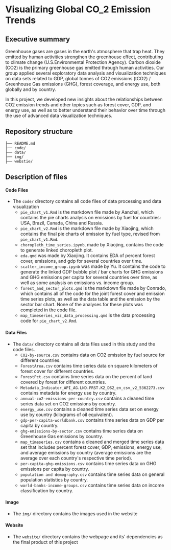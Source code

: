 # Visualizing Global CO_2 Emission Trends

## Executive summary

Greenhouse gases are gases in the earth's atmosphere that trap heat. They emitted by human activities strengthen the greenhouse effect, contributing to climate change (U.S.Environmental Protection Agency). Carbon dioxide (CO2) is the primary greenhouse gas emitted through human activities. Our group applied several exploratory data analysis and visualization techniques on data sets related to GDP, global tonnes of CO2 emissions (tCO2) / Greenhouse Gas emissions (GHG), forest coverage, and energy use, both globally and by country. 

In this project, we developed new insights about the relationships between CO2 emission trends and other topics such as forest cover, GDP, and energy use, as well as to better understand their behavior over time through the use of advanced data visualization techniques. 

## Repository structure

```.
├── README.md
├── code/
├── data/
├── img/
├── webstie/
```

## Description of files

#### Code Files

* The `code/` directory contains all code files of data processing and data visualization
	* `pie_chart_v1.Rmd` is the markdown file made by Aanchal, which contains the pie charts analysis on emissions by fuel for countries: USA, Brazil, Canada, China and Russia. 
	* `pie_chart_v2.Rmd` is the markdown file made by Xiaojing, which contains the final pie charts of emission by fuel type, revised from `pie_chart_v1.Rmd`. 
	* `choropleth_time_series.ipynb`, made by Xiaojing, contains the code to generate linked choropleth plot. 
	* `eda.qmd` was made by Xiaojing. It contains EDA of percent forest cover, emissions, and gdp for several countries over time.
	* `scatter_income_group.ipynb` was made by Yu. It contains the code to generate the linked GDP bubble plot / bar charts for GHG emissions and GHG emissions per capita for several countries over time, as well as some analysis on emissions vs. income group.
	* `forest_and_sector_plots.qmd` is the markdown file made by Conrado, which contains all of the code for the joint forest cover and emission time series plots, as well as the data table and the emission by the sector bar chart. None of the analyses for these plots was completed in the code file.
	*  `map_timeseries_viz_data_processing.qmd` is the data processing code for `pie_chart_v2.Rmd`.



#### Data Files

* The `data/` directory contains all data files used in this study and the code files.
	* `CO2-by-source.csv` contains data on CO2 emission by fuel source for different countries.
	* `ForestArea.csv` contains time series data on square kilometers of forest cover for different countries.
	* `ForestPct.csv` contains time series data on the percent of land covered by forest for different countries.
	* `Metadata_Indicator_API_AG.LND.FRST.K2_DS2_en_csv_v2_5362273.csv` contains metadata for energy use by country.
	* `annual-co2-emissions-per-country.csv` contains a cleaned time series data set on CO2 emissions by country.
	* `energy_use.csv` contains a cleaned time series data set on energy use by country (kilograms of oil equivalent).
	* `gdp-per-capita-worldbank.csv` contains time series data on GDP per capita by country.
	* `ghg-emissions-by-sector.csv` contains time series data on Greenhouse Gas emissions by country.
	* `map_timeseries.csv` contains a cleaned and merged time series data set that includes percent forest cover, GDP, emissions, energy use, and average emissions by country (average emissions are the average over each country's respective time period).
	* `per-capita-ghg-emissions.csv` contains time series data on GHG emissions per capita by country.
	* `population and demography.csv` contains time series data on general population statistics by country.
	* `world-banks-income-groups.csv` contains time series data on income classification by country.
	
#### Image 
* The `img/` directory contains the images used in the website

#### Website 
* The `website/` directory contains the webpage and its' dependencies as the final product of this project













